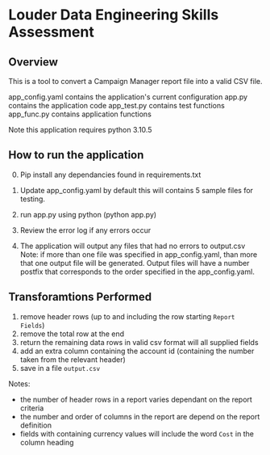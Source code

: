 Louder Data Engineering Skills Assessment
=========================================

Overview
--------

This is a tool to convert a Campaign Manager report file into a valid CSV file.

app_config.yaml contains the application's current configuration
app.py contains the application code
app_test.py contains test functions
app_func.py contains application functions  

Note this application requires python 3.10.5

How to run the application
--------

0. Pip install any dependancies found in requirements.txt

1. Update app_config.yaml by default this will contains 5 sample files for testing.

2. run app.py using python (python app.py)

3. Review the error log if any errors occur

4. The application will output any files that had no errors to output.csv
Note: if more than one file was specified in app_config.yaml, than more that one output file will be generated. Output files will have a number postfix that corresponds to the order specified in the app_config.yaml.

Transforamtions Performed
------------------------
1. remove header rows (up to and including the row starting `Report Fields`)
2. remove the total row at the end
3. return the remaining data rows in valid csv format will all supplied fields 
4. add an extra column containing the account id (containing the number taken from the relevant header)
5. save in a file `output.csv` 

Notes:
- the number of header rows in a report varies dependant on the report criteria
- the number and order of columns in the report are depend on the report definition
- fields with containing currency values will include the word `Cost` in the column heading 